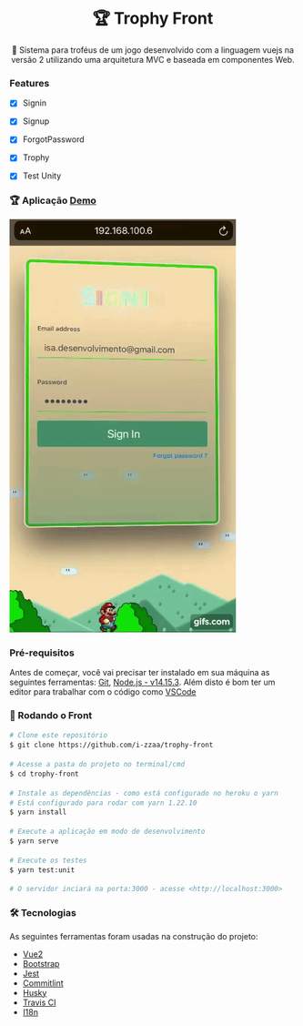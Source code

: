 <h1 align="center">
   🏆 Trophy Front
</h1>
<p align="center">🚀 Sistema para troféus de um jogo desenvolvido com a linguagem vuejs na versão 2 utilizando uma arquitetura MVC  
   e baseada em componentes Web.
</p>

### Features

- [x] Signin
- [x] Signup
- [x] ForgotPassword
- [x] Trophy
- [x] Test Unity


### 🏆 Aplicação [Demo](https://trophy-front.herokuapp.com/)

   ![APP](https://github.com/i-zzaa/trophy-front/blob/main/src/assets/trophy.gif)

### Pré-requisitos

Antes de começar, você vai precisar ter instalado em sua máquina as seguintes ferramentas:
[Git](https://git-scm.com), [Node.js - v14.15.3](https://nodejs.org/en/). 
Além disto é bom ter um editor para trabalhar com o código como [VSCode](https://code.visualstudio.com/)

### 🎲 Rodando o Front

```bash
# Clone este repositório
$ git clone https://github.com/i-zzaa/trophy-front

# Acesse a pasta do projeto no terminal/cmd
$ cd trophy-front

# Instale as dependências - como está configurado no heroku o yarn
# Está configurado para rodar com yarn 1.22.10
$ yarn install

# Execute a aplicação em modo de desenvolvimento
$ yarn serve

# Execute os testes
$ yarn test:unit

# O servidor inciará na porta:3000 - acesse <http://localhost:3000>
```

### 🛠 Tecnologias

As seguintes ferramentas foram usadas na construção do projeto:

- [Vue2](https://vuejs.org/)
- [Bootstrap](https://getbootstrap.com/)
- [Jest](https://jestjs.io/)
- [Commitlint](https://commitlint.js.org/)
- [Husky](https://www.husky.com.br/)
- [Travis CI](https://travis-ci.com/)
- [I18n](https://kazupon.github.io/vue-i18n/installation.html)

